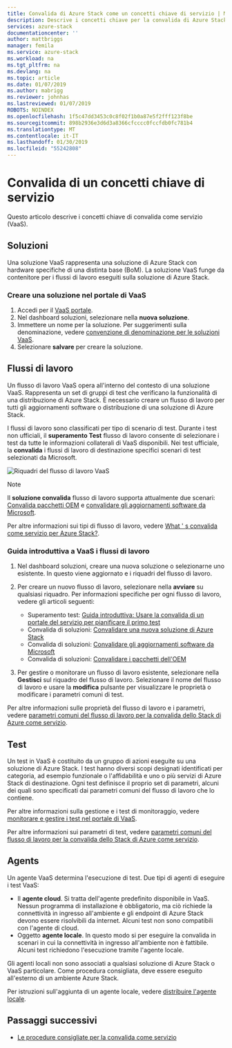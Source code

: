 ```yaml
---
title: Convalida di Azure Stack come un concetti chiave di servizio | Microsoft Docs
description: Descrive i concetti chiave per la convalida di Azure Stack come servizio.
services: azure-stack
documentationcenter: ''
author: mattbriggs
manager: femila
ms.service: azure-stack
ms.workload: na
ms.tgt_pltfrm: na
ms.devlang: na
ms.topic: article
ms.date: 01/07/2019
ms.author: mabrigg
ms.reviewer: johnhas
ms.lastreviewed: 01/07/2019
ROBOTS: NOINDEX
ms.openlocfilehash: 1f5c47dd3453c0c8f02f1b0a87e5f2fff123f8be
ms.sourcegitcommit: 898b2936e3d6d3a8366cfcccc0fccfdb0fc781b4
ms.translationtype: MT
ms.contentlocale: it-IT
ms.lasthandoff: 01/30/2019
ms.locfileid: "55242808"
---
```

# <a name="validation-as-a-service-key-concepts"></a>Convalida di un concetti chiave di servizio

Questo articolo descrive i concetti chiave di convalida come servizio (VaaS).

## <a name="solutions"></a>Soluzioni

Una soluzione VaaS rappresenta una soluzione di Azure Stack con hardware specifiche di una distinta base (BoM). La soluzione VaaS funge da contenitore per i flussi di lavoro eseguiti sulla soluzione di Azure Stack.

### <a name="create-a-solution-in-the-vaas-portal"></a>Creare una soluzione nel portale di VaaS

1. Accedi per il [VaaS portale](https://azurestackvalidation.com).
2. Nel dashboard soluzioni, selezionare nella **nuova soluzione**.
3. Immettere un nome per la soluzione. Per suggerimenti sulla denominazione, vedere [convenzione di denominazione per le soluzioni VaaS](azure-stack-vaas-best-practice.md#naming-convention-for-vaas-solutions).
4. Selezionare **salvare** per creare la soluzione.

## <a name="workflows"></a>Flussi di lavoro

Un flusso di lavoro VaaS opera all'interno del contesto di una soluzione VaaS. Rappresenta un set di gruppi di test che verificano la funzionalità di una distribuzione di Azure Stack. È necessario creare un flusso di lavoro per tutti gli aggiornamenti software o distribuzione di una soluzione di Azure Stack.

I flussi di lavoro sono classificati per tipo di scenario di test. Durante i test non ufficiali, il **superamento Test** flusso di lavoro consente di selezionare i test da tutte le informazioni collaterali di VaaS disponibili. Nei test ufficiale, la **convalida** i flussi di lavoro di destinazione specifici scenari di test selezionati da Microsoft.

![Riquadri del flusso di lavoro VaaS](media/tile_all-workflows.png)

> [!NOTE]
> Il **soluzione convalida** flusso di lavoro supporta attualmente due scenari: [Convalida pacchetti OEM](azure-stack-vaas-validate-oem-package.md) e [convalidare gli aggiornamenti software da Microsoft](azure-stack-vaas-validate-microsoft-updates.md).

Per altre informazioni sui tipi di flusso di lavoro, vedere [What ' s convalida come servizio per Azure Stack?](azure-stack-vaas-overview.md).

### <a name="getting-started-with-vaas-workflows"></a>Guida introduttiva a VaaS i flussi di lavoro

1. Nel dashboard soluzioni, creare una nuova soluzione o selezionarne uno esistente. In questo viene aggiornato e i riquadri del flusso di lavoro.
2. Per creare un nuovo flusso di lavoro, selezionare nella **avviare** su qualsiasi riquadro. Per informazioni specifiche per ogni flusso di lavoro, vedere gli articoli seguenti:
    - Superamento test: [Guida introduttiva: Usare la convalida di un portale del servizio per pianificare il primo test](azure-stack-vaas-schedule-test-pass.md)
    - Convalida di soluzioni: [Convalidare una nuova soluzione di Azure Stack](azure-stack-vaas-validate-solution-new.md)
    - Convalida di soluzioni: [Convalidare gli aggiornamenti software da Microsoft](azure-stack-vaas-validate-microsoft-updates.md)
    - Convalida di soluzioni: [Convalidare i pacchetti dell'OEM](azure-stack-vaas-validate-oem-package.md)

3. Per gestire o monitorare un flusso di lavoro esistente, selezionare nella **Gestisci** sul riquadro del flusso di lavoro. Selezionare il nome del flusso di lavoro e usare la **modifica** pulsante per visualizzare le proprietà o modificare i parametri comuni di test.

Per altre informazioni sulle proprietà del flusso di lavoro e i parametri, vedere [parametri comuni del flusso di lavoro per la convalida dello Stack di Azure come servizio](azure-stack-vaas-parameters.md).

## <a name="tests"></a>Test

Un test in VaaS è costituito da un gruppo di azioni eseguite su una soluzione di Azure Stack. I test hanno diversi scopi designati identificati per categoria, ad esempio funzionale o l'affidabilità e uno o più servizi di Azure Stack di destinazione. Ogni test definisce il proprio set di parametri, alcuni dei quali sono specificati dai parametri comuni del flusso di lavoro che lo contiene.

Per altre informazioni sulla gestione e i test di monitoraggio, vedere [monitorare e gestire i test nel portale di VaaS](azure-stack-vaas-monitor-test.md).

Per altre informazioni sui parametri di test, vedere [parametri comuni del flusso di lavoro per la convalida dello Stack di Azure come servizio](azure-stack-vaas-parameters.md).

## <a name="agents"></a>Agents

Un agente VaaS determina l'esecuzione di test. Due tipi di agenti di eseguire i test VaaS:

- Il **agente cloud**. Si tratta dell'agente predefinito disponibile in VaaS. Nessun programma di installazione è obbligatorio, ma ciò richiede la connettività in ingresso all'ambiente e gli endpoint di Azure Stack devono essere risolvibili da internet. Alcuni test non sono compatibili con l'agente di cloud.
- Oggetto **agente locale**. In questo modo si per eseguire la convalida in scenari in cui la connettività in ingresso all'ambiente non è fattibile. Alcuni test richiedono l'esecuzione tramite l'agente locale.

Gli agenti locali non sono associati a qualsiasi soluzione di Azure Stack o VaaS particolare. Come procedura consigliata, deve essere eseguito all'esterno di un ambiente Azure Stack.

Per istruzioni sull'aggiunta di un agente locale, vedere [distribuire l'agente locale](azure-stack-vaas-local-agent.md).

## <a name="next-steps"></a>Passaggi successivi

- [Le procedure consigliate per la convalida come servizio](azure-stack-vaas-best-practice.md)